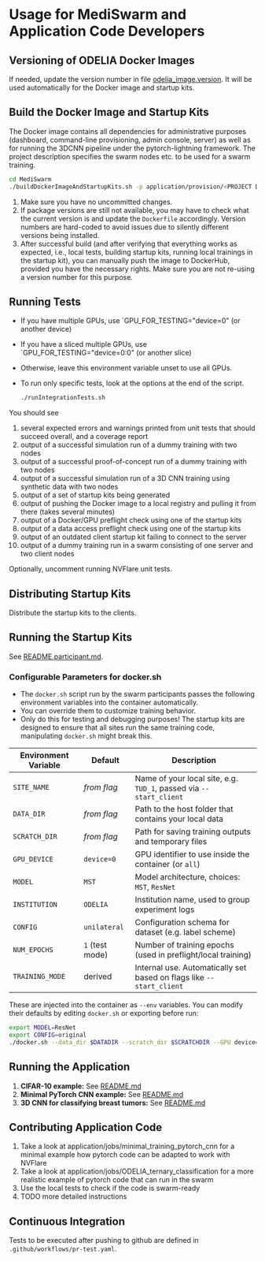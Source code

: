 # Usage for MediSwarm and Application Code Developers

## Versioning of ODELIA Docker Images

If needed, update the version number in file [odelia_image.version](../../odelia_image.version). It will be used
automatically for the Docker image and startup kits.

## Build the Docker Image and Startup Kits

The Docker image contains all dependencies for administrative purposes (dashboard, command-line provisioning, admin
console, server) as well as for running the 3DCNN pipeline under the pytorch-lightning framework.
The project description specifies the swarm nodes etc. to be used for a swarm training.

 ```bash
 cd MediSwarm
 ./buildDockerImageAndStartupKits.sh -p application/provision/<PROJECT DESCRIPTION.yml>
 ```

1. Make sure you have no uncommitted changes.
2. If package versions are still not available, you may have to check what the current version is and update the
   `Dockerfile` accordingly. Version numbers are hard-coded to avoid issues due to silently different versions being
   installed.
3. After successful build (and after verifying that everything works as expected, i.e., local tests, building startup
   kits, running local trainings in the startup kit), you can manually push the image to DockerHub, provided you have
   the necessary rights. Make sure you are not re-using a version number for this purpose.

## Running Tests

* If you have multiple GPUs, use `GPU_FOR_TESTING="device=0" (or another device)
* If you have a sliced multiple GPUs, use `GPU_FOR_TESTING="device=0:0" (or another slice)
* Otherwise, leave this environment variable unset to use all GPUs.
* To run only specific tests, look at the options at the end of the script.

   ```bash
   ./runIntegrationTests.sh
   ```

You should see

1. several expected errors and warnings printed from unit tests that should succeed overall, and a coverage report
2. output of a successful simulation run of a dummy training with two nodes
3. output of a successful proof-of-concept run of a dummy training with two nodes
4. output of a successful simulation run of a 3D CNN training using synthetic data with two nodes
5. output of a set of startup kits being generated
6. output of pushing the Docker image to a local registry and pulling it from there (takes several minutes)
7. output of a Docker/GPU preflight check using one of the startup kits
8. output of a data access preflight check using one of the startup kits
9. output of an outdated client startup kit failing to connect to the server
10. output of a dummy training run in a swarm consisting of one server and two client nodes

Optionally, uncomment running NVFlare unit tests.

## Distributing Startup Kits

Distribute the startup kits to the clients.

## Running the Startup Kits

See [README.participant.md](./README.participant.md).

### Configurable Parameters for docker.sh

* The `docker.sh` script run by the swarm participants passes the following environment variables into the container automatically.
* You can override them to customize training behavior.
* Only do this for testing and debugging purposes! The startup kits are designed to ensure that all sites run the same training code, manipulating `docker.sh` might break this.

| Environment Variable | Default         | Description                                                          |
|----------------------|-----------------|----------------------------------------------------------------------|
| `SITE_NAME`          | *from flag*     | Name of your local site, e.g. `TUD_1`, passed via `--start_client`   |
| `DATA_DIR`           | *from flag*     | Path to the host folder that contains your local data                |
| `SCRATCH_DIR`        | *from flag*     | Path for saving training outputs and temporary files                 |
| `GPU_DEVICE`         | `device=0`      | GPU identifier to use inside the container (or `all`)                |
| `MODEL`              | `MST`           | Model architecture, choices: `MST`, `ResNet`                         |
| `INSTITUTION`        | `ODELIA`        | Institution name, used to group experiment logs                      |
| `CONFIG`             | `unilateral`    | Configuration schema for dataset (e.g. label scheme)                 |
| `NUM_EPOCHS`         | `1` (test mode) | Number of training epochs (used in preflight/local training)         |
| `TRAINING_MODE`      | derived         | Internal use. Automatically set based on flags like `--start_client` |

These are injected into the container as `--env` variables. You can modify their defaults by editing `docker.sh` or exporting before run:

```bash
export MODEL=ResNet
export CONFIG=original
./docker.sh --data_dir $DATADIR --scratch_dir $SCRATCHDIR --GPU device=1 --start_client
```


## Running the Application

1. **CIFAR-10 example:**
   See [README.md](../../application/jobs/cifar10/README.md)
2. **Minimal PyTorch CNN example:**
   See [README.md](../../application/jobs/minimal_training_pytorch_cnn/README.md)
3. **3D CNN for classifying breast tumors:**
   See [README.md](../../application/jobs/ODELIA_ternary_classification/README.md)

## Contributing Application Code

1. Take a look at application/jobs/minimal_training_pytorch_cnn for a minimal example how pytorch code can be adapted to
   work with NVFlare
2. Take a look at application/jobs/ODELIA_ternary_classification for a more realistic example of pytorch code that can
   run in the swarm
3. Use the local tests to check if the code is swarm-ready
4. TODO more detailed instructions

## Continuous Integration

Tests to be executed after pushing to github are defined in `.github/workflows/pr-test.yaml`.
